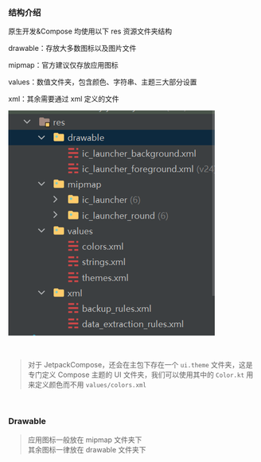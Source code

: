 ### 结构介绍

原生开发&Compose 均使用以下 res 资源文件夹结构

drawable：存放大多数图标以及图片文件

mipmap：官方建议仅存放应用图标

values：数值文件夹，包含颜色、字符串、主题三大部分设置

xml：其余需要通过 xml 定义的文件

![](../../imgs/theme/resource/r1.png)

<br>

> 对于 JetpackCompose，还会在主包下存在一个 `ui.theme` 文件夹，这是专门定义 Compose 主题的 UI 文件夹，我们可以使用其中的 `Color.kt` 用来定义颜色而不用 `values/colors.xml`

<br>

### Drawable

> 应用图标一般放在 mipmap 文件夹下  
> 其余图标一律放在 drawable 文件夹下

<br>

###
